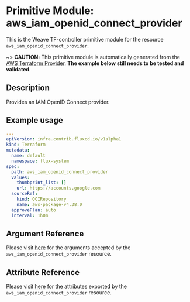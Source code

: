 
# Primitive Module: aws_iam_openid_connect_provider

This is the Weave TF-controller primitive module for the resource `aws_iam_openid_connect_provider`.

~> **CAUTION:** This primitive module is automatically generated from the [AWS Terraform Provider](https://registry.terraform.io/providers/hashicorp/aws/latest/docs/resources/iam_openid_connect_provider). **The example below still needs to be tested and validated**.

## Description

Provides an IAM OpenID Connect provider.

## Example usage

```yaml
---
apiVersion: infra.contrib.fluxcd.io/v1alpha1
kind: Terraform
metadata:
  name: default
  namespace: flux-system
spec:
  path: aws_iam_openid_connect_provider
  values:
    thumbprint_list: []
    url: https://accounts.google.com
  sourceRef:
    kind: OCIRepository
    name: aws-package-v4.38.0
  approvePlan: auto
  interval: 1h0m
```

## Argument Reference

Please visit [here](https://registry.terraform.io/providers/hashicorp/aws/latest/docs/resources/iam_openid_connect_provider#argument-reference) for the arguments accepted by the `aws_iam_openid_connect_provider` resource.

## Attribute Reference

Please visit [here](https://registry.terraform.io/providers/hashicorp/aws/latest/docs/resources/iam_openid_connect_provider#attributes-reference) for the attributes exported by the `aws_iam_openid_connect_provider` resource.
